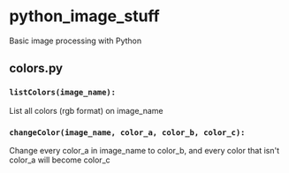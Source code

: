 # python_image_stuff
Basic image processing with Python

## colors.py ##

### ` listColors(image_name): ` ###

List all colors (rgb format) on image_name

### ` changeColor(image_name, color_a, color_b, color_c): ` ###

Change every color_a in image_name to color_b, and every color that isn't color_a will become color_c
